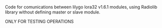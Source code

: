 Code for comunications between lilygo lora32 v1.6.1 modules, using Radiolib library without defining master or slave module. 

ONLY FOR TESTING OPERATIONS
